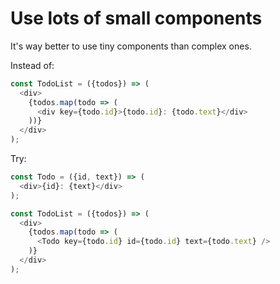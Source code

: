 # Use lots of small components

It's way better to use tiny components than complex ones.

Instead of:

```javascript
const TodoList = ({todos}) => (
  <div>
    {todos.map(todo => (
      <div key={todo.id}>{todo.id}: {todo.text}</div>
    ))}
  </div>
);
```

Try:

```javascript
const Todo = ({id, text}) => (
  <div>{id}: {text}</div>
);

const TodoList = ({todos}) => (
  <div>
    {todos.map(todo => (
      <Todo key={todo.id} id={todo.id} text={todo.text} />
    )}
  </div>
);
```
